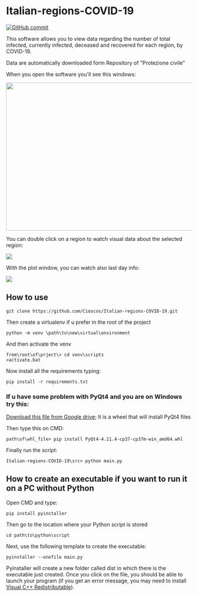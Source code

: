 # Italian-regions-COVID-19
[![GitHub commit](https://img.shields.io/github/last-commit/Cioscos/Italian-regions-COVID-19)](https://github.com/Cioscos/Italian-regions-COVID-19.git)

This software allows you to view data regarding the number of total infected, currently infected, deceased and recovered for each region, by COVID-19.

Data are automatically downloaded form Repository of "Protezione civile"

When you open the software you'll see this windows:

<img src="https://i.imgur.com/fTXTjL1.png" width=600 height=400/>

You can double click on a region to watch visual data about the selected region:

<img src="https://i.imgur.com/VUlxMox.png" />

With the plot window, you can watch also last day info:

<img src="https://i.imgur.com/BRh02cp.png" />

## How to use
```
git clone https://github.com/Cioscos/Italian-regions-COVID-19.git
```
Then create a virtualenv if u prefer in the root of the project
```
python -m venv \path\to\new\virtual\environment
```
And then activate the venv
```
from\root\of\prject\> cd venv\scripts
>activate.bat
```
Now install all the requirements typing:
```
pip install -r requirements.txt
```

### If u have some problem with PyQt4 and you are on Windows try this:
[Download this file from Google drive;](https://drive.google.com/file/d/1ACTmGWlawjbYoE5Q5ak-B2gDU4CrA_T6/view?usp=sharing)
It is a wheel that will install PyQt4 files

Then type this on CMD:
```
path\of\whl_file> pip install PyQt4-4.11.4-cp37-cp37m-win_amd64.whl
```
Finally run the script:
```
Italian-regions-COVID-19\src> python main.py
```
## How to create an executable if you want to run it on a PC without Python
Open CMD and type:
```
pip install pyinstaller
```
Then go to the location where your Python script is stored
```DOS
cd path\to\python\script
```
Next, use the following template to create the executable:
```
pyinstaller --onefile main.py
```
Pyinstaller will create a new folder called dist in which there is the executable just created.
Once you click on the file, you should be able to launch your program (if you get an error message, 
you may need to install 
[Visual C++ Redistributable](https://support.microsoft.com/en-ca/help/2977003/the-latest-supported-visual-c-downloads)).
